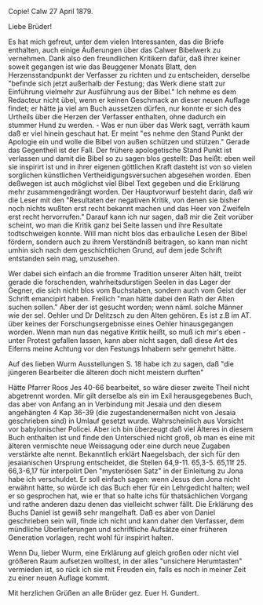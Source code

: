 Copie! Calw 27 April 1879.

Liebe Brüder!

Es hat mich gefreut, unter dem vielen Interessanten, das die Briefe enthalten, auch einige Äußerungen über das Calwer Bibelwerk zu vernehmen. Dank also den freundlichen Kritikern dafür, daß ihrer keiner soweit gegangen ist wie das Beuggener Monats Blatt, den Herzensstandpunkt der Verfasser zu richten und zu entscheiden, derselbe "befinde sich jetzt außerhalb der Festung; das Werk diene statt zur Einführung vielmehr zur Ausführung aus der Bibel." Ich nehme es dem Redacteur nicht übel, wenn er keinen Geschmack an dieser neuen Auflage findet; er hätte ja viel am Buch aussetzen dürfen, nur konnte er sich des Urtheils über die Herzen der Verfasser enthalten, ohne dadurch ein stummer Hund zu werden. - Was er nun über das Werk sagt, verräth kaum daß er viel hinein geschaut hat. Er meint "es nehme den Stand Punkt der Apologie ein und wolle die Bibel von außen schützen und stützen." Gerade das Gegentheil ist der Fall. Der frühere apologetische Stand Punkt ist verlassen und damit die Bibel so zu sagen blos gestellt: Das heißt: eben weil sie inspirirt ist und in ihrer eigenen göttlichen Kraft dasteht ist von so vielen sorglichen künstlichen Vertheidigungsversuchen abgesehen worden. Eben deßwegen ist auch möglichst viel Bibel Text gegeben und die Erklärung mehr zusammengedrängt worden. Der Hauptvorwurf besteht darin, daß wir die Leser mit den "Resultaten der negativen Kritik, von denen sie bisher noch nichts wußten erst recht bekannt machen und das Heer von Zweifeln erst recht hervorrufen." Darauf kann ich nur sagen, daß mir die Zeit vorüber scheint, wo man die Kritik ganz bei Seite lassen und ihre Resultate todtschweigen konnte. Will man nicht blos das erbauliche Lesen der Bibel fördern, sondern auch zu ihrem Verständniß beitragen, so kann man nicht umhin sich nach dem geschichtlichen Grund, auf dem jede Schrift entstanden sein mag, umzusehen.

Wer dabei sich einfach an die fromme Tradition unserer Alten hält, treibt gerade die forschenden, wahrheitsdurstigen Seelen in das Lager der Gegner, die sich nicht blos vom Buchstaben, sondern auch vom Geist der Schrift emancipirt haben. Freilich "man hätte dabei den Rath der Alten suchen sollen." Aber der ist gesucht worden; wenn näml. solche Männer wie der sel. Oehler und Dr Delitzsch zu den Alten gehören. Es ist z.B im AT. über keines der Forschungsergebnisse eines Oehler hinausgegangen worden. Wenn man nun das negative Kritik heißt, so muß ich mir's eben - unter Protest gefallen lassen, kann aber nicht sagen, daß diese Art des Eiferns meine Achtung vor den Festungs Inhabern sehr gemehrt hätte.

Auf des lieben Wurm Ausstellungen S. 18 habe ich zu sagen, daß "die jüngeren Bearbeiter die älteren doch nicht meistern durften"

Hätte Pfarrer Roos Jes 40-66 bearbeitet, so wäre dieser zweite Theil nicht abgetrennt worden. Mir gilt derselbe als ein im Exil herausgegebenes Buch, das aber von Anfang an in Verbindung mit Jesaia und den diesem angehängten 4 Kap 36-39 (die zugestandenermaßen nicht von Jesaia geschrieben sind) in Umlauf gesetzt wurde. Wahrscheinlich aus Vorsicht vor babylonischer Policei. Aber ich bin überzeugt daß viel Älteres in diesem Buch enthalten ist und finde den Unterschied nicht groß, ob man es eine mit älteren vermischte neue Weissagung oder eine durch neue Zugaben verstärkte alte nennt. Bekanntlich erklärt Naegelsbach, der sich für den jesaianischen Ursprung entscheidet, die Stellen 64,9-11. 65,3-5. 65,11f 25. 66,3-6,17 für interpolirt Den "mysteriösen Satz" in der Einleitung zu Jona habe ich verschuldet. Er soll einfach sagen: wenn Jesus den Jona nicht erwähnt hätte, so würde ich das Buch eher für ein Lehrgedicht halten; weil er so gesprochen hat, wie er that so halte ichs für thatsächlichen Vorgang und rathe anderen dazu denen das vielleicht schwer fällt. Die Erklärung des Buchs Daniel ist gewiß sehr mangelhaft. Daß es aber von Daniel geschrieben sein will, finde ich nicht und kann daher den Verfasser, dem mündliche Überlieferungen und schriftliche Aufsätze einer früheren Generation vorlagen, recht wohl für inspirirt halten.

Wenn Du, lieber Wurm, eine Erklärung auf gleich großen oder nicht viel größeren Raum aufsetzen wolltest, in der alles "unsichere Herumtasten" vermieden ist, so rück ich sie mit Freuden ein, falls es noch in meiner Zeit zu einer neuen Auflage kommt.

Mit herzlichen Grüßen an alle Brüder
 gez. Euer H. Gundert.
